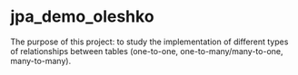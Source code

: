 # jpa_demo_oleshko
The purpose of this project: to study the implementation of different types of relationships between tables 
(one-to-one, one-to-many/many-to-one, many-to-many).

